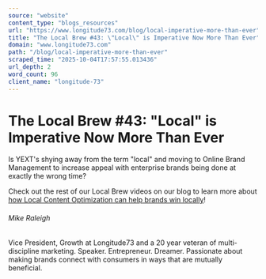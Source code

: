 ```yaml
---
source: "website"
content_type: "blogs_resources"
url: "https://www.longitude73.com/blog/local-imperative-more-than-ever"
title: "The Local Brew #43: \"Local\" is Imperative Now More Than Ever"
domain: "www.longitude73.com"
path: "/blog/local-imperative-more-than-ever"
scraped_time: "2025-10-04T17:57:55.013436"
url_depth: 2
word_count: 96
client_name: "longitude-73"
---
```


# The Local Brew #43: "Local" is Imperative Now More Than Ever

Is YEXT's shying away from the term "local" and moving to Online Brand Management to increase appeal with enterprise brands being done at exactly the wrong time?  

Check out the rest of our Local Brew videos on our blog to learn more about [how Local Content Optimization can help brands win locally](/blog/the-local-brew-8-cvs-pharmacy)!  

###### Mike Raleigh

Vice President, Growth at Longitude73 and a 20 year veteran of multi-discipline marketing. Speaker. Entrepreneur. Dreamer. Passionate about making brands connect with consumers in ways that are mutually beneficial.
